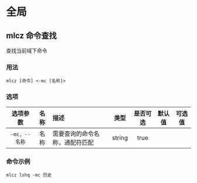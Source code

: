 # 全局

## mlcz 命令查找

查找当前域下命令

### 用法

`mlcz [命令] <-mc [名称]>`

### 选项

|   选项参数    | 名称 | 描述                           |  类型  | 是否可选 | 默认值 | 可选值 |
| :-----------: | :--: | :----------------------------- | :----: | :------: | :----: | :----: |
| `-mc，--名称` | 名称 | 需要查询的命令名称，通配符匹配 | string |   true   |        |        |

### 命令示例

`mlcz lshq -mc 历史`
<IStockShellDemo cmd='mlcz lshq -mc 历史' :domains='[]' :height='480'/>
